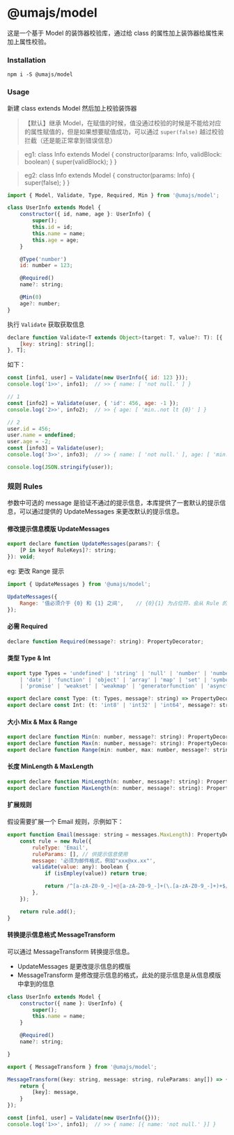 # @umajs/model

这是一个基于 Model 的装饰器校验库，通过给 class 的属性加上装饰器给属性来加上属性校验。

### Installation
```shell
npm i -S @umajs/model
```

### Usage
新建 class extends Model 然后加上校验装饰器

> 【默认】继承 Model，在赋值的时候，值没通过校验的时候是不能给对应的属性赋值的，但是如果想要赋值成功，可以通过 ```super(false)``` 越过校验拦截（还是能正常拿到错误信息）

> eg1: class Info extends Model { constructor(params: Info, validBlock: boolean) { super(validBlock); } }

> eg2: class Info extends Model { constructor(params: Info) { super(false); } }

```js
import { Model, Validate, Type, Required, Min } from '@umajs/model';

class UserInfo extends Model {
    constructor({ id, name, age }: UserInfo) {
        super();
        this.id = id;
        this.name = name;
        this.age = age;
    }

    @Type('number')
    id: number = 123;

    @Required()
    name?: string;

    @Min(0)
    age?: number;
}
```

执行 ```Validate``` 获取获取信息
```js
declare function Validate<T extends Object>(target: T, value?: T): [{
    [key: string]: string[];
}, T];
```

如下：
```js
const [info1, user] = Validate(new UserInfo({ id: 123 }));
console.log('1>>', info1);  // >> { name: [ 'not null.' ] }

// 1
const [info2] = Validate(user, { 'id': 456, age: -1 });
console.log('2>>', info2);  // >> { age: [ 'min..not lt {0}' ] }

// 2
user.id = 456;
user.name = undefined;
user.age = -2;
const [info3] = Validate(user);
console.log('3>>', info3);  // >> { name: [ 'not null.' ], age: [ 'min..not lt {0}' ] }

console.log(JSON.stringify(user));
```

### 规则 Rules
参数中可选的 message 是验证不通过的提示信息，本库提供了一套默认的提示信息，可以通过提供的 UpdateMessages 来更改默认的提示信息。

#### 修改提示信息模版 UpdateMessages
```js
export declare function UpdateMessages(params?: {
    [P in keyof RuleKeys]?: string;
}): void;
```
eg: 更改 Range 提示
```js
import { UpdateMessages } from '@umajs/model';

UpdateMessages({
    Range: '值必须介于 {0} 和 {1} 之间',    // {0}{1} 为占位符，会从 Rule 的参数 ruleParams 中取值
});
```


#### 必需 Required
```js
declare function Required(message?: string): PropertyDecorator;
```

#### 类型 Type & Int
```js
export type Types = 'undefined' | 'string' | 'null' | 'number' | 'number' | 'boolean'
    | 'date' | 'function' | 'object' | 'array' | 'map' | 'set' | 'symbol' | 'function'
    | 'promise' | 'weakset' | 'weakmap' | 'generatorfunction' | 'asyncfunction' | 'object' | 'regexp';

export declare const Type: (t: Types, message?: string) => PropertyDecorator;
export declare const Int: (t: 'int8' | 'int32' | 'int64', message?: string) => PropertyDecorator;
```

#### 大小 Mix & Max & Range
```js
export declare function Min(n: number, message?: string): PropertyDecorator;
export declare function Max(n: number, message?: string): PropertyDecorator;
export declare function Range(min: number, max: number, message?: string): PropertyDecorator;
```

#### 长度 MinLength & MaxLength
```js
export declare function MinLength(n: number, message?: string): PropertyDecorator;
export declare function MaxLength(n: number, message?: string): PropertyDecorator;
```

#### 扩展规则
假设需要扩展一个 Email 规则，示例如下：
```js
export function Email(message: string = messages.MaxLength): PropertyDecorator {
    const rule = new Rule({
        ruleType: 'Email',
        ruleParams: [], // 供提示信息使用
        message: '必须为邮件格式，例如"xxx@xx.xx"',
        validate(value: any): boolean {
            if (isEmpley(value)) return true;

            return /^[a-zA-Z0-9_-]+@[a-zA-Z0-9_-]+(\.[a-zA-Z0-9_-]+)+$/.test(value);
        },
    });

    return rule.add();
}
```


#### 转换提示信息格式 MessageTransform

可以通过 MessageTransform 转换提示信息。
- UpdateMessages 是更改提示信息的模版
- MessageTransform 是修改提示信息的格式，此处的提示信息是从信息模版中拿到的信息

```js
class UserInfo extends Model {
    constructor({ name }: UserInfo) {
        super();
        this.name = name;
    }

    @Required()
    name?: string;

}

export { MessageTransform } from '@umajs/model';

MessageTransform((key: string, message: string, ruleParams: any[]) => {
    return {
        [key]: message,
    }
});

const [info1, user] = Validate(new UserInfo({}));
console.log('1>>', info1);  // >> { name: [{ name: 'not null.' }] }
```
